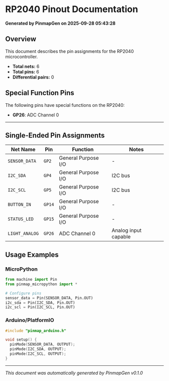 # RP2040 Pinout Documentation

**Generated by PinmapGen on 2025-09-28 05:43:28**

## Overview

This document describes the pin assignments for the RP2040 microcontroller.
- **Total nets:** 6
- **Total pins:** 6
- **Differential pairs:** 0

## Special Function Pins

The following pins have special functions on the RP2040:

- **GP26**: ADC Channel 0

---

## Single-Ended Pin Assignments

| Net Name | Pin | Function | Notes |
|----------|-----|----------|-------|
| `SENSOR_DATA` | `GP2` | General Purpose I/O | - |
| `I2C_SDA` | `GP4` | General Purpose I/O | I2C bus |
| `I2C_SCL` | `GP5` | General Purpose I/O | I2C bus |
| `BUTTON_IN` | `GP14` | General Purpose I/O | - |
| `STATUS_LED` | `GP15` | General Purpose I/O | - |
| `LIGHT_ANALOG` | `GP26` | ADC Channel 0 | Analog input capable |

## Usage Examples

### MicroPython

```python
from machine import Pin
from pinmap_micropython import *

# Configure pins
sensor_data = Pin(SENSOR_DATA, Pin.OUT)
i2c_sda = Pin(I2C_SDA, Pin.OUT)
i2c_scl = Pin(I2C_SCL, Pin.OUT)
```

### Arduino/PlatformIO

```cpp
#include "pinmap_arduino.h"

void setup() {
  pinMode(SENSOR_DATA, OUTPUT);
  pinMode(I2C_SDA, OUTPUT);
  pinMode(I2C_SCL, OUTPUT);
}
```

---

*This document was automatically generated by PinmapGen v0.1.0*
